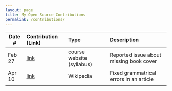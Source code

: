 ```yaml
---
layout: page
title: My Open Source Contributions
permalink: /contributions/
---
```


<!--
Type of the contribution should be "Wikipedia edit", "OpenStreet Map feature", "Documentation", "Course website", "Blog",
"Browser Add-on", etc.

The description should include a brief summary of what you did.

The link should bring us to a public page that shows your contribution. 

Replace the first row with your own contribution. 

-->





| Date # | Contribution (Link) | Type | Description |
|---|:---|:---|:---|
| Feb 27 | [link](https://github.com/joannakl/ossd/issues/7) | course website (syllabus) | Reported issue about missing book cover |
| Apr 10 | [link](https://en.wikipedia.org/w/index.php?title=Nawabagh_Ganderbal&oldid=1082004265) | Wikipedia | Fixed grammatrical errors in an article |
|     |     |     |      |
